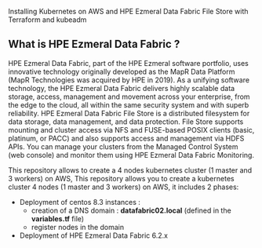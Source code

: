 Installing Kubernetes on AWS and HPE Ezmeral Data Fabric File Store with Terraform and kubeadm


## What is HPE Ezmeral Data Fabric ?

HPE Ezmeral Data Fabric, part of the HPE Ezmeral software portfolio, uses innovative technology originally developed as the MapR Data Platform (MapR Technologies was acquired by HPE in 2019). As a unifying software technology, the HPE Ezmeral Data Fabric delivers highly scalable data storage, access, management and movement across your enterprise, from the edge to the cloud, all within the same security system and with superb reliability.
HPE Ezmeral Data Fabric File Store is a distributed filesystem for data storage, data management, and data protection. File Store supports mounting and cluster access via NFS and FUSE-based POSIX clients (basic, platinum, or PACC) and also supports access and management via HDFS APIs.
You can manage your clusters from the Managed Control System (web console) and monitor them using HPE Ezmeral Data Fabric Monitoring. 

This repository allows to create a 4 nodes kubernetes cluster (1 master and 3 workers) on AWS, 
This repository allows you to create a kubernetes cluster 4 nodes (1 master and 3 workers) on AWS, it includes 2 phases:
 - Deployment of centos 8.3 instances :
    - creation of a DNS domain : **datafabric02.local** (defined in the **variables.tf** file)
    - register nodes in the domain 
 - Deployment of HPE Ezmeral Data Fabric 6.2.x

